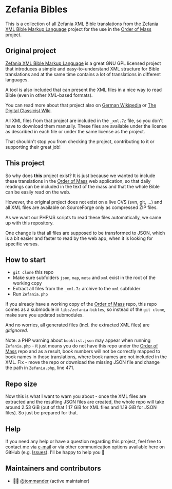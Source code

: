 # Zefania Bibles

This is a collection of all Zefania XML Bible translations from the [Zefania XML Bible Markup Language](https://sourceforge.net/projects/zefania-sharp/) project for the use in the [Order of Mass](https://github.com/tommander/catholic-mass) project.

## Original project

[Zefania XML Bible Markup Language](https://sourceforge.net/projects/zefania-sharp/) is a great GNU GPL licensed project that introduces a simple and easy-to-understand XML structure for Bible translations and at the same time contains a lot of translations in different languages.

A tool is also included that can present the XML files in a nice way to read Bible (even in other XML-based formats).

You can read more about that project also on [German Wikipedia](https://de.wikipedia.org/wiki/Zefania_XML) or [The Digital Classicist Wiki](https://wiki.digitalclassicist.org/Zefania_XML_Bible_Markup).

All XML files from that project are included in the `_xml.7z` file, so you don't have to download them manually. These files are available under the license as described in each file or under the same license as the project.

That shouldn't stop you from checking the project, contributing to it or supporting their great job!

## This project

So why does **this** project exist? It is just because we wanted to include these translations in the [Order of Mass](https://github.com/tommander/catholic-mass) web application, so that daily readings can be included in the text of the mass and that the whole Bible can be easily read on the web.

However, the original project does not exist on a live CVS (svn, git, ...) and all XML files are available on SourceForge only as compressed ZIP files.

As we want our PHP/JS scripts to read these files automatically, we came up with this repository.

One change is that all files are supposed to be transformed to JSON, which is a bit easier and faster to read by the web app, when it is looking for specific verses.

## How to start

- `git clone` this repo
- Make sure subfolders `json`, `map`, `meta` and `xml` exist in the root of the working copy
- Extract all files from the `_xml.7z` archive to the `xml` subfolder
- Run `Zefania.php`

If you already have a working copy of the [Order of Mass](https://github.com/tommander/catholic-mass) repo, this repo comes as a submodule in `libs/zefania-bibles`, so instead of the `git clone`, make sure you updated submodules.

And no worries, all generated files (incl. the extracted XML files) are *gitignored*.

Note: a PHP warning about `booklist.json` may appear when running `Zefania.php` - it just means you do not have this repo under the [Order of Mass](https://github.com/tommander/catholic-mass) repo and as a result, book numbers will not be correctly mapped to book names in those translations, where book names are not included in the XML. Fix - move the repo or download the missing JSON file and change the path in `Zefania.php`, line 471.

## Repo size

Now this is what I want to warn you about - once the XML files are extracted and the resulting JSON files are created, the whole repo will take around 2.53 GiB (out of that 1.17 GiB for XML files and 1.19 GiB for JSON files). So just be prepared for that.

## Help

If you need any help or have a question regarding this project, feel free to contact me via [e-mail](mailto:tommander@tommander.cz) or via other communication options available here on GitHub (e.g. [Issues](https://github.com/tommander/zefania-bibles/issues)). I'll be happy to help you :handshake:

## Maintainers and contributors

- :man_office_worker: [@tommander](https://github.com/tommander) (active maintainer)
